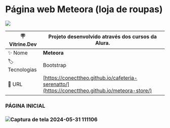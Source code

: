 # Página web Meteora (loja de roupas)
<p align="left"><img loading="lazy" src="http://img.shields.io/static/v1?label=STATUS&message=%20CONCLUIDO&color=GREEN&style=for-the-badge"/>
</p>



| :placard: Vitrine.Dev |  Projeto desenvolvido através dos cursos da Alura.   |
| -------------  | --- |
| :sparkles: Nome        | **Meteora**
| :label: Tecnologias | Bootstrap
| :rocket: URL         | [https://conecttheo.github.io/cafeteria-serenatto/](https://conecttheo.github.io/meteora-store/)

<h3>PÁGINA INICIAL<h3/>


![Captura de tela 2024-05-31 111106](https://github.com/conecttheo/meteora-store/assets/127543588/98d8cb6d-5c3f-4657-8f6d-63e7a63b34a9)

